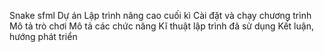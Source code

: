 Snake sfml
Dự án Lập trình nâng cao cuối kì
Cài đặt và chạy chương trình
Mô tả trò chơi
Mô tả các chức năng
Kĩ thuật lập trình đã sử dụng
Kết luận, hướng phát triển
